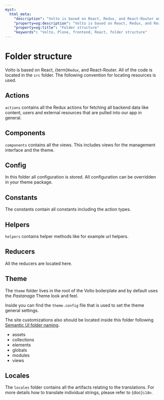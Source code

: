 ```yaml
---
myst:
  html_meta:
    "description": "Volto is based on React, Redux, and React-Router and follows its convention of resource location."
    "property=og:description": "Volto is based on React, Redux, and React-Router and follows its convention of resource location."
    "property=og:title": "Folder structure"
    "keywords": "Volto, Plone, frontend, React, folder structure"
---
```


# Folder structure

Volto is based on React, {term}`Redux`, and React-Router. All of the
code is located in the `src` folder. The following convention for locating
resources is used.

## Actions

`actions` contains all the Redux actions for fetching all backend data like
content, users and external resources that are pulled into our app in general.

## Components

`components` contains all the views. This includes views for the management
interface and the theme.

## Config

In this folder all configuration is stored. All configuration can be overridden
in your theme package.

## Constants

The constants contain all constants including the action types.

## Helpers

`helpers` contains helper methods like for example url helpers.

## Reducers

All the reducers are located here.

## Theme

The `theme` folder lives in the root of the Volto boilerplate and by default
uses the *Pastanaga* Theme look and feel.

Inside you can find the `theme.config` file that is used to set the theme
general settings.

The site customizations also should be located inside this folder following
[Semantic UI folder naming](https://github.com/Semantic-Org/Semantic-UI/tree/master/src/themes/default).

 * assets
 * collections
 * elements
 * globals
 * modules
 * views

## Locales

The `locales` folder contains all the artifacts relating to the translations.
For more details how to translate individual strings, please refer to {doc}`i18n`.
